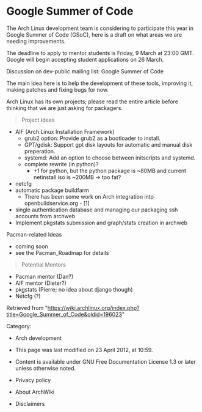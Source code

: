 Google Summer of Code
=====================

The Arch Linux development team is considering to participate this year
in Google Summer of Code (GSoC), here is a draft on what areas we are
needing improvements.

The deadline to apply to mentor students is Friday, 9 March at 23:00
GMT. Google will begin accepting student applications on 26 March.

Discussion on dev-public mailing list: Google Summer of Code

The main idea here is to help the development of these tools, improving
it, making patches and fixing bugs for now.

Arch Linux has its own projects; please read the entire article before
thinking that we are just asking for packagers.

  

> Project Ideas

-   AIF (Arch Linux Installation Framework)
    -   grub2 option: Provide grub2 as a bootloader to install.
    -   GPT/gdisk: Support gpt disk layouts for automatic and manual
        disk preperation.
    -   systemd: Add an option to choose between initscripts and
        systemd.
    -   complete rewrite (in python)?
        -   +1 for python, but the python package is ~80MB and current
            netinstall iso is ~200MB -> too fat?
-   netcfg
-   automatic package buildfarm
    -   There has been some work on Arch integration into
        openbuildservice.org - [1]
-   single authentication database and managing our packaging ssh
    accounts from archweb
-   Implement pkgstats submission and graph/stats creation in archweb

Pacman-related Ideas

-   coming soon
-   see the Pacman_Roadmap for details

> Potential Mentors

-   Pacman mentor (Dan?)
-   AIF mentor (Dieter?)
-   pkgstats (Pierre; no idea about django though)
-   Netcfg (?)

Retrieved from
"https://wiki.archlinux.org/index.php?title=Google_Summer_of_Code&oldid=196023"

Category:

-   Arch development

-   This page was last modified on 23 April 2012, at 10:59.
-   Content is available under GNU Free Documentation License 1.3 or
    later unless otherwise noted.
-   Privacy policy
-   About ArchWiki
-   Disclaimers
